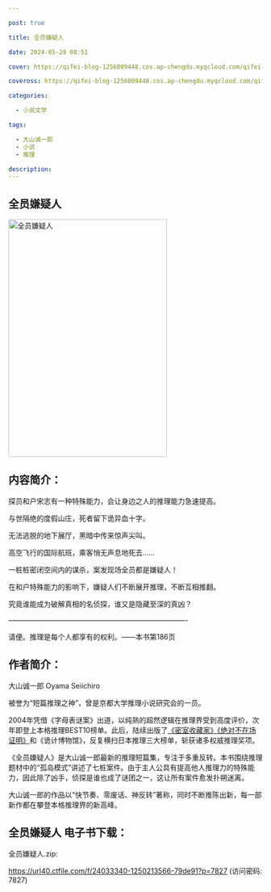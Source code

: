 ```yaml
---

post: true

title: 全员嫌疑人

date: 2024-05-28 08:51

cover: https://qifei-blog-1256009448.cos.ap-chengdu.myqcloud.com/qifei-blog/660a742b9f345e8d03d65ff2.jpg

coveross: https://qifei-blog-1256009448.cos.ap-chengdu.myqcloud.com/qifei-blog/660a742b9f345e8d03d65ff2.jpg

categories:

  - 小说文学

tags:

  - 大山诚一郎
  - 小说
  - 推理

description:
---
```


## 全员嫌疑人
<img alt="全员嫌疑人 " class="aligncenter loading" data-was-processed="true" decoding="async" fetchpriority="high" height="471" src="https://qifei-blog-1256009448.cos.ap-chengdu.myqcloud.com/qifei-blog/660a742b9f345e8d03d65ff2.jpg " style="cursor: zoom-in;" width="314"/>

## 内容简介：

探员和户宋志有一种特殊能力，会让身边之人的推理能力急速提高。

与世隔绝的度假山庄，死者留下诡异血十字。

无法逃脱的地下展厅，黑暗中传来惊声尖叫。

高空飞行的国际航班，乘客悄无声息地死去……

一桩桩密闭空间内的谋杀，案发现场全员都是嫌疑人！

在和户特殊能力的影响下，嫌疑人们不断展开推理，不断互相推翻。

究竟谁能成为破解真相的名侦探，谁又是隐藏至深的真凶？

—————————————————————————-

请便。推理是每个人都享有的权利。——本书第186页

## 作者简介：

大山诚一郎 Oyama Seiichiro

被誉为“短篇推理之神”，曾是京都大学推理小说研究会的一员。

2004年凭借《字母表谜案》出道，以纯熟的超然逻辑在推理界受到高度评价，次年即登上本格推理BEST10榜单。此后，陆续出版了<a href="https://www.huibooks.com/11762.html">《密室收藏家》</a><a href="https://www.huibooks.com/3982.html">《绝对不在场证明》</a>和《诡计博物馆》，反复横扫日本推理三大榜单，斩获诸多权威推理奖项。

《全员嫌疑人》是大山诚一郎最新的推理短篇集，专注于多重反转。本书围绕推理题材中的“孤岛模式”讲述了七桩案件。由于主人公具有提高他人推理力的特殊能力，因此除了凶手，侦探是谁也成了谜团之一，这让所有案件愈发扑朔迷离。

大山诚一郎的作品以“快节奏、零废话、神反转”著称，同时不断推陈出新，每一部新作都在攀登本格推理界的新高峰。

## 全员嫌疑人 电子书下载：



全员嫌疑人.zip: 

https://url40.ctfile.com/f/24033340-1250213566-79de91?p=7827 (访问密码: 7827)
